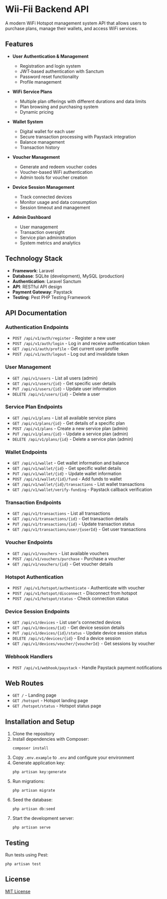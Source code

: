 # Wii-Fii Backend API

A modern WiFi Hotspot management system API that allows users to purchase plans, manage their wallets, and access WiFi services.

## Features

-   **User Authentication & Management**

    -   Registration and login system
    -   JWT-based authentication with Sanctum
    -   Password reset functionality
    -   Profile management

-   **WiFi Service Plans**

    -   Multiple plan offerings with different durations and data limits
    -   Plan browsing and purchasing system
    -   Dynamic pricing

-   **Wallet System**

    -   Digital wallet for each user
    -   Secure transaction processing with Paystack integration
    -   Balance management
    -   Transaction history

-   **Voucher Management**

    -   Generate and redeem voucher codes
    -   Voucher-based WiFi authentication
    -   Admin tools for voucher creation

-   **Device Session Management**

    -   Track connected devices
    -   Monitor usage and data consumption
    -   Session timeout and management

-   **Admin Dashboard**
    -   User management
    -   Transaction oversight
    -   Service plan administration
    -   System metrics and analytics

## Technology Stack

-   **Framework**: Laravel
-   **Database**: SQLite (development), MySQL (production)
-   **Authentication**: Laravel Sanctum
-   **API**: RESTful API design
-   **Payment Gateway**: Paystack
-   **Testing**: Pest PHP Testing Framework

## API Documentation

### Authentication Endpoints

-   `POST /api/v1/auth/register` - Register a new user
-   `POST /api/v1/auth/login` - Log in and receive authentication token
-   `GET /api/v1/auth/profile` - Get current user profile
-   `POST /api/v1/auth/logout` - Log out and invalidate token

### User Management

-   `GET /api/v1/users` - List all users (admin)
-   `GET /api/v1/users/{id}` - Get specific user details
-   `PUT /api/v1/users/{id}` - Update user information
-   `DELETE /api/v1/users/{id}` - Delete a user

### Service Plan Endpoints

-   `GET /api/v1/plans` - List all available service plans
-   `GET /api/v1/plans/{id}` - Get details of a specific plan
-   `POST /api/v1/plans` - Create a new service plan (admin)
-   `PUT /api/v1/plans/{id}` - Update a service plan (admin)
-   `DELETE /api/v1/plans/{id}` - Delete a service plan (admin)

### Wallet Endpoints

-   `GET /api/v1/wallet` - Get wallet information and balance
-   `GET /api/v1/wallet/{id}` - Get specific wallet details
-   `PUT /api/v1/wallet/{id}` - Update wallet information
-   `POST /api/v1/wallet/{id}/fund` - Add funds to wallet
-   `GET /api/v1/wallet/{id}/transactions` - List wallet transactions
-   `GET /api/v1/wallet/verify-funding` - Paystack callback verification

### Transaction Endpoints

-   `GET /api/v1/transactions` - List all transactions
-   `GET /api/v1/transactions/{id}` - Get transaction details
-   `PUT /api/v1/transactions/{id}` - Update transaction status
-   `GET /api/v1/transactions/user/{userId}` - Get user transactions

### Voucher Endpoints

-   `GET /api/v1/vouchers` - List available vouchers
-   `POST /api/v1/vouchers/purchase` - Purchase a voucher
-   `GET /api/v1/vouchers/{id}` - Get voucher details

### Hotspot Authentication

-   `POST /api/v1/hotspot/authenticate` - Authenticate with voucher
-   `POST /api/v1/hotspot/disconnect` - Disconnect from hotspot
-   `POST /api/v1/hotspot/status` - Check connection status

### Device Session Endpoints

-   `GET /api/v1/devices` - List user's connected devices
-   `GET /api/v1/devices/{id}` - Get device session details
-   `PUT /api/v1/devices/{id}/status` - Update device session status
-   `DELETE /api/v1/devices/{id}` - End a device session
-   `GET /api/v1/devices/voucher/{voucherId}` - Get sessions by voucher

### Webhook Handlers

-   `POST /api/v1/webhook/paystack` - Handle Paystack payment notifications

## Web Routes

-   `GET /` - Landing page
-   `GET /hotspot` - Hotspot landing page
-   `GET /hotspot/status` - Hotspot status page

## Installation and Setup

1. Clone the repository
2. Install dependencies with Composer:
    ```
    composer install
    ```
3. Copy `.env.example` to `.env` and configure your environment
4. Generate application key:
    ```
    php artisan key:generate
    ```
5. Run migrations:
    ```
    php artisan migrate
    ```
6. Seed the database:
    ```
    php artisan db:seed
    ```
7. Start the development server:
    ```
    php artisan serve
    ```

## Testing

Run tests using Pest:

```
php artisan test
```

## License

[MIT License](LICENSE)
